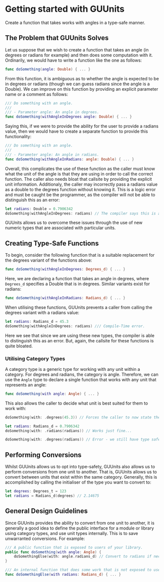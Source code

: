 # Getting started with GUUnits

Create a function that takes works with angles in a type-safe manner.

## The Problem that GUUnits Solves

Let us suppose that we wish to create a function that takes an angle (in degrees or radians for example) and then does some computation with it. Ordinarily, we would have to write a function like the one as follows:

```swift
func doSomething(angle: Double) { ... }
```

From this function, it is ambiguous as to whether the angle is expected to be in degrees or radians (though we can guess radians since the angle is a Double). We can improve on this function by providing an explicit parameter name or a comment as follows:

```swift
/// Do something with an angle.
///
/// - Parameter angle: An angle in degrees.
func doSomething(withAngleInDegrees angle: Double) { ... }
```

Saying this, if we were to provide the ability for the user to provide a radians value, then we would have to create a separate function to provide this functionality:

```swift
/// Do something with an angle.
///
/// - Parameter angle: An angle in radians.
func doSomething(withAngleInRadians: angle: Double) { ... }
```

Overall, this complicates the use of these function as the caller must know what the unit of the angle is that they are using in order to call the correct function. The caller also needs bloat that callsite by providing the explicit unit information. Additionaly, the caller may incorrectly pass a radians value as a double to the degrees function without knowing it. This is a logic error and must be caught be the programmer, as the compiler will not be able to distinguish this as an error:

```swift
let radians: Double = 0.7906342
doSomething(withAngleInDegrees: radians) // The compiler says this is absolutely fine.
```

GUUnits allows us to overcome these issues through the use of new numeric types that are associated with particular units.

## Creating Type-Safe Functions

To begin, consider the following function that is a suitable replacement for the degrees variant of the functions above:

```swift
func doSomething(withAngleInDegrees: Degrees_d) { ... }
```

Here, we are declaring a function that takes an angle in degrees, where `Degrees_d` specifies a Double that is in degrees. Similar variants exist for radians:

```swift
func doSomething(withAngleInRadians: Radians_d) { ... }
```

When utilising these functions, GUUnits prevents a caller from calling the degrees variant with a radians value:

```swift
let radians: Radians_d = 45.3
doSomething(withAngleInDegrees: radians) /// Compile-Time error.
```

Here we see that since we are using these new types, the compiler is able to distinguish this as an error. But, again, the callsite for these functions is quite bloated.

### Utilising Category Types

A category type is a generic type for working with any unit within a category. For degrees and radians, the category is angle. Therefore, we can use the `Angle` type to declare a single function that works with any unit that represents an angle:

```swift
func doSomething(with angle: Angle) { ... }
```

This also allows the caller to decide what unit is best suited for them to work with:

```swift
doSomething(with: .degrees(45.3)) // Forces the caller to now state the units they are using.

let radians: Radians_d = 0.7906342
doSomething(with: .radians(radians)) // Works just fine...

doSomething(with: .degrees(radians)) // Error - we still have type safety here.
```

## Performing Conversions

Whilst GUUnits allows us to opt into type-safety, GUUnits also allows us to perform conversions from one unit to another. That is, GUUnits allows us to convert between units that exist within the same category. Generally, this is accomplished by calling the initialiser of the type you want to convert to:

```swift
let degrees: Degrees_t = 123
let radians = Radians_d(degrees) // 2.14675
```

## General Design Guidelines

Since GUUnits provides the ability to convert from one unit to another, it is generally a good idea to define the public interface for a module or library using category types, and use unit types internally. This is to save unwarranted conversions. For example:

```swift
/// A public function that is exposed to users of your library.
public func doSomething(with angle: Angle) {
    doSomethingElse(with: angle.radians_d) // Convert to radians if necessary...
}

/// An internal function that does some work that is not exposed to users of your library.
func doSomethingElse(with radians: Radians_d) { ... }
```
